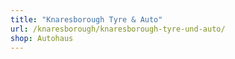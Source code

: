 ```yaml
---
title: "Knaresborough Tyre & Auto"
url: /knaresborough/knaresborough-tyre-und-auto/
shop: Autohaus
---
```

